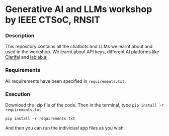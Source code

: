 # Generative AI and LLMs workshop by IEEE CTSoC, RNSIT
### Description
This repository contains all the chatbots and LLMs we learnt about and used in the workshop. We learnt about API keys, different AI platforms like [Clarifai](http://www.clarifai.com) and [lablab.ai](https://www/lablab.ai). 

### Requirements 
All requirements have been specified in `requirements.txt`.



### Execution
Download the .zip file of the code. Then in the terminal, type `pip install -r requirements.txt`
```
pip install -r requirements.txt
```

And then you can run the individual app files as you wish.
